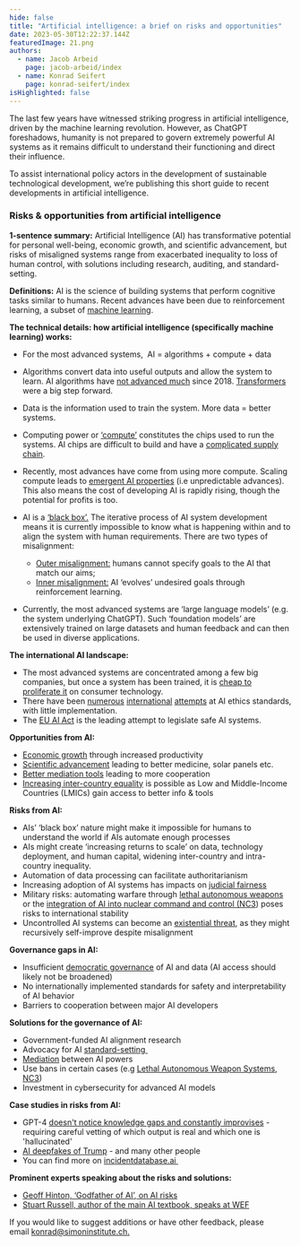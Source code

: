 ```yaml
---
hide: false
title: "Artificial intelligence: a brief on risks and opportunities"
date: 2023-05-30T12:22:37.144Z
featuredImage: 21.png
authors:
  - name: Jacob Arbeid
    page: jacob-arbeid/index
  - name: Konrad Seifert
    page: konrad-seifert/index
isHighlighted: false
---
```

The last few years have witnessed striking progress in artificial intelligence, driven by the machine learning revolution. However, as ChatGPT foreshadows, humanity is not prepared to govern extremely powerful AI systems as it remains difficult to understand their functioning and direct their influence.

To assist international policy actors in the development of sustainable technological development, we’re publishing this short guide to recent developments in artificial intelligence.

### Risks & opportunities from artificial intelligence

**1-sentence summary:** Artificial Intelligence (AI) has transformative potential for personal well-being, economic growth, and scientific advancement, but risks of misaligned systems range from exacerbated inequality to loss of human control, with solutions including research, auditing, and standard-setting.

**Definitions:** AI is the science of building systems that perform cognitive tasks similar to humans. Recent advances have been due to [](https://www.ibm.com/topics/machine-learning)reinforcement learning, a subset of [machine learning](https://www.ibm.com/topics/machine-learning). 

**The technical details: how artificial intelligence (specifically machine learning) works:**

* For the most advanced systems,  AI = algorithms + compute + data
* Algorithms convert data into useful outputs and allow the system to learn. AI algorithms have [not advanced much](http://www.incompleteideas.net/IncIdeas/BitterLesson.html) since 2018. [Transformers](https://blogs.nvidia.com/blog/2022/03/25/what-is-a-transformer-model/) were a big step forward.
* Data is the information used to train the system. More data = better systems. 
* Computing power or [‘compute’](https://openai.com/research/ai-and-compute) constitutes the chips used to run the systems. AI chips are difficult to build and have a [complicated supply chain](https://www.tsmc.com/english/aboutTSMC/dc_infographics_supplychain).
* Recently, most advances have come from using more compute. Scaling compute leads to [emergent AI properties](https://cims.nyu.edu/~sbowman/eightthings.pdf) (i.e unpredictable advances). This also means the cost of developing AI is rapidly rising, though the potential for profits is too. 
* AI is a [‘black box’.](https://www.nature.com/articles/d41586-022-00858-1) The iterative process of AI system development means it is currently impossible to know what is happening within and to align the system with human requirements. There are two types of misalignment:

  * [Outer misalignment:](https://en.wikipedia.org/wiki/AI_alignment#Learning_human_values_and_preferences) humans cannot specify goals to the AI that match our aims;
  * [Inner misalignment:](https://en.wikipedia.org/wiki/AI_alignment#Inner_alignment_and_emergent_goals) AI ‘evolves’ undesired goals through reinforcement learning.
* Currently, the most advanced systems are ‘large language models’ (e.g. the system underlying ChatGPT). Such ‘foundation models’ are extensively trained on large datasets and human feedback and can then be used in diverse applications. 

**The international AI landscape:**

* The most advanced systems are concentrated among a few big companies, but once a system has been trained, it is [cheap to proliferate it](https://rethinkpriorities.org/publications/background-for-understanding-the-diffusion-of-large-language-models) on consumer technology. 
* There have been [numerous](https://oecd.ai/en/wonk/documents/g20-ai-principles) [international](https://oecd.ai/en/ai-principles) [attempts](https://www.iso.org/committee/6794475.html) at AI ethics standards, with little implementation.
* The [EU AI Act](https://artificialintelligenceact.eu) is the leading attempt to legislate safe AI systems.

**Opportunities from AI:**

* [Economic growth](https://globalprioritiesinstitute.org/philip-trammell-and-anton-korinek-economic-growth-under-transformative-ai/) through increased productivity
* [Scientific advancement](https://www.cold-takes.com/transformative-ai-timelines-part-1-of-4-what-kind-of-ai/) leading to better medicine, solar panels etc.
* [Better mediation tools](https://www.nature.com/articles/s41562-022-01383-x) leading to more cooperation
* [Increasing inter-country equality](https://dan.bjorkegren.com/blog/2023/03/ai-development/) is possible as Low and Middle-Income Countries (LMICs) gain access to better info & tools

**Risks from AI:**

* AIs’ ‘black box’ nature might make it impossible for humans to understand the world if AIs automate enough processes
* AIs might create ‘increasing returns to scale’ on data, technology deployment, and human capital, widening inter-country and intra-country inequality.
* Automation of data processing can facilitate authoritarianism
* Increasing adoption of AI systems has impacts on [judicial fairness](https://verfassungsblog.de/procedural-fairness-ai/)
* Military risks: automating warfare through [lethal autonomous weapons](https://www.icrc.org/en/document/icrc-position-autonomous-weapon-systems) or the [integration of AI into nuclear command and control (NC3](https://www.cser.ac.uk/resources/autonomy-nuclear-weapons/)) poses risks to international stability
* Uncontrolled AI systems can become an [existential threat](https://oecd.ai/en/wonk/existential-threat), as they might recursively self-improve despite misalignment

**Governance gaps in AI:**

* Insufficient [democratic governance](https://www.governance.ai/post/what-do-we-mean-when-we-talk-about-ai-democratisation) of AI and data (AI access should likely not be broadened)
* No internationally implemented standards for safety and interpretability of AI behavior
* Barriers to cooperation between major AI developers

**Solutions for the governance of AI:**

* Government-funded AI alignment research
* Advocacy for AI [standard-setting ](https://www.fhi.ox.ac.uk/wp-content/uploads/Standards_-FHI-Technical-Report.pdf)
* [Mediation](https://hdcentre.org/news/release-of-draft-code-of-conduct-on-ai-enabled-military-systems/) between AI powers
* Use bans in certain cases (e.g [Lethal Autonomous Weapon Systems](https://breakingdefense.com/2023/03/not-the-right-time-us-to-push-guidelines-not-bans-at-un-meeting-on-autonomous-weapons/), [NC3](https://futureoflife.org/project/mitigating-the-risks-of-ai-integration-in-nuclear-launch/))
* Investment in cybersecurity for advanced AI models 

**Case studies in risks from AI:**

* GPT-4 [doesn't notice knowledge gaps and constantly improvises](https://time.com/6280533/ai-chatbots-improv-machines/) - requiring careful vetting of which output is real and which one is 'hallucinated'
* [AI deepfakes of Trump](https://incidentdatabase.ai/cite/499/#r2858) - and many other people
* You can find more on [incidentdatabase.ai ](https://incidentdatabase.ai)

**Prominent experts speaking about the risks and solutions:**

* [Geoff Hinton, ‘Godfather of AI’, on AI risks](https://www.bbc.co.uk/news/world-us-canada-65452940)
* [](https://www.bbc.co.uk/news/world-us-canada-65452940)[Stuart Russell, author of the main AI textbook, speaks at WEF](https://www.weforum.org/agenda/2022/01/artificial-intelligence-stuart-russell-radio-davos/)

If you would like to suggest additions or have other feedback, please email [konrad@simoninstitute.ch.](mailto:konrad@simoninstitute.ch)